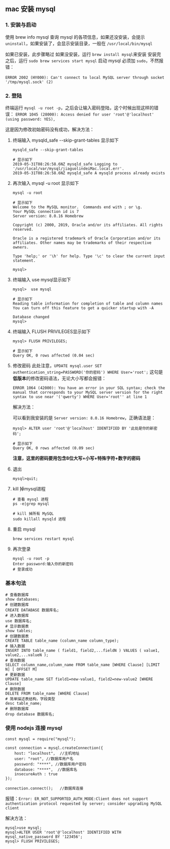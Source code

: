 ## mac 安装 mysql 

###  1.  安装与启动

使用 brew info mysql 查询 mysql 的各项信息，如果还没安装，会提示`uninstall`，如果安装了，会显示安装目录，一般在 `/usr/local/bin/mysql`

如果已安装，此步骤略过
如果没安装，运行 `brew install mysql`来安装
安装完之后，运行  `sudo brew services start mysql`  启动 mysql
		必须加 `sudo`，不然报错：

​		`ERROR 2002 (HY000): Can't connect to local MySQL server through socket '/tmp/mysql.sock' (2)`

### 2. 登陆

终端运行 `mysql -u root -p`，之后会让输入密码登陆，这个时候出现这样的错误：
`ERROR 1045 (28000): Access denied for user 'root'@'localhost' (using password: YES),`

这是因为修改初始密码没有成功，解决方法：

 1. 终端输入 mysqld_safe --skip-grant-tables 显示如下

    ```
    mysqld_safe --skip-grant-tables
    
    # 显示如下
    2019-05-31T08:26:58.6NZ mysqld_safe Logging to '/usr/local/var/mysql/jiaguolindeiMac.local.err'.
    2019-05-31T08:26:58.6NZ mysqld_safe A mysqld process already exists
    ```

2. 再次输入 mysql -u root 显示如下

   ```
   mysql -u root
   
   # 显示如下
   Welcome to the MySQL monitor.  Commands end with ; or \g.
   Your MySQL connection id is 7
   Server version: 8.0.16 Homebrew
   
   Copyright (c) 2000, 2019, Oracle and/or its affiliates. All rights reserved.
   
   Oracle is a registered trademark of Oracle Corporation and/or its
   affiliates. Other names may be trademarks of their respective
   owners.
   
   Type 'help;' or '\h' for help. Type '\c' to clear the current input statement.
   
   mysql>
   ```

3. 终端输入 use mysql显示如下

   ```
   mysql>  use mysql
   
   # 显示如下
   Reading table information for completion of table and column names
   You can turn off this feature to get a quicker startup with -A
   
   Database changed
   mysql>
   ```

4. 终端输入 FLUSH PRIVILEGES显示如下

   ```
   mysql> FLUSH PRIVILEGES;
   
   # 显示如下
   Query OK, 0 rows affected (0.04 sec)
   ```

   

5. 修改密码
   此处注意，`UPDATE mysql.user SET authentication_string=PASSWORD('你的密码') WHERE User='root';` 这句是**低版本**的修改密码语法，无论大小写都会报错：

   `ERROR 1064 (42000): You have an error in your SQL syntax; check the manual that corresponds to your MySQL server version for the right syntax to use near '('qwerty') WHERE User='root'' at line 1`

   解决方法：

   可以看到我安装的是 `Server version: 8.0.16 Homebrew`，正确语法是：

   ```
   mysql> ALTER user 'root'@'localhost' IDENTIFIED BY '此处是你的新密码';
   
   # 显示如下
   Query OK, 0 rows affected (0.09 sec)
   ```

   **注意，这里的密码要用包含8位大写+小写+特殊字符+数字的密码**

6. 退出

   ```
   mysql>quit;
   ```

7. kill 掉mysql进程

   ```
   # 查看 mysql 进程
   ps -e|grep mysql
   
   # kill 掉所有 MySQL
   sudo killall mysqld 进程
   
   ```

8. 重启 mysql 

   ```
   brew services restart mysql
   ```

9. 再次登录

   ```
   mysql -u root -p
   Enter password:输入你的新密码
   # 登录成功
   ```
### 基本句法

    # 查看数据库 
    show databases;
    # 创建数据库
    CREATE DATABASE 数据库名;
    # 进入数据库
    use 数据库名;
    # 显示数据表
    show tables;
    # 创建数据表
    CREATE TABLE table_name (column_name column_type);
    # 插入数据
    INSERT INTO table_name ( field1, field2,...fieldN ) VALUES ( value1, value2,...valueN );
    # 查询数据
    SELECT column_name,column_name FROM table_name [WHERE Clause] [LIMIT N] [ OFFSET M]
    # 更新数据
    UPDATE table_name SET field1=new-value1, field2=new-value2 [WHERE Clause]
    # 删除数据
    DELETE FROM table_name [WHERE Clause]
    # 简单描述表结构，字段类型
    desc table_name;
    # 删除数据库
    drop database 数据库名;
### 使用 nodejs 连接 mysql

```
const mysql = require("mysql");

const connection = mysql.createConnection({
    host: "localhost",  //主机地址
    user: "root", //数据库用户名
    password: "****", //数据库用户密码
    database: "****",  //数据库名
    insecureAuth : true
});

connection.connect();   //数据库连接
```

报错：`Error: ER_NOT_SUPPORTED_AUTH_MODE:Client does not support authentication protocol requested by server; consider upgrading MySQL client`

解决方法：

```
mysql>use mysql;
mysql>ALTER USER 'root'@'localhost' IDENTIFIED WITH mysql_native_password BY '123456';
mysql> FLUSH PRIVILEGES;
```

